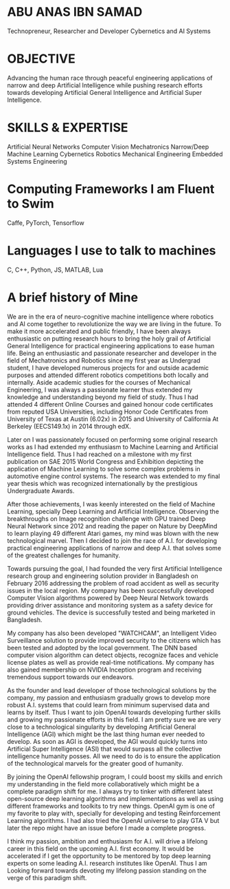 


# ABU ANAS IBN SAMAD
 Technopreneur, Researcher and Developer
 Cybernetics and AI Systems

# OBJECTIVE
Advancing the human race through peaceful engineering applications of narrow and deep Artificial Intelligence while pushing research efforts towards developing
Artificial General Intelligence and Artificial Super Intelligence.


# SKILLS & EXPERTISE

Artificial Neural Networks
Computer Vision
Mechatronics
Narrow/Deep Machine Learning
Cybernetics
Robotics
Mechanical Engineering
Embedded Systems Engineering

# Computing Frameworks I am Fluent to Swim
Caffe, PyTorch, Tensorflow

# Languages I use to talk to machines
C, C++, Python, JS, MATLAB, Lua

# A brief history of Mine

We are in the era of neuro-cognitive machine intelligence where robotics and AI come together to revolutionize the way we are living in the future. To make it more accelerated and public friendly, I have been always enthusiastic on putting research hours to bring the holy grail of Artificial General Intelligence for practical engineering applications to ease human life. Being an enthusiastic and passionate researcher and developer in the field of Mechatronics and Robotics since my first year as Undergrad student, I have developed numerous projects for and outside academic purposes and attended different robotics competitions both locally and internally. Aside academic studies for the courses of Mechanical Engineering, I was always a passionate learner thus extended my knowledge and understanding beyond my field of study. Thus I had attended 4 different Online Courses and gained honour code certificates from reputed USA Universities, including Honor Code Certificates from University of Texas at Austin (6.02x) in 2015 and University of California At Berkeley (EECS149.1x) in 2014 through edX.

Later on I was passionately focused on performing some original research works as I had extended my enthusiasm to Machine Learning and Artificial Intelligence field. Thus I had reached on a milestone with my first publication on SAE 2015 World Congress and Exhibition depicting the application of Machine Learning to solve some complex problems in automotive engine control systems. The research was extended to my final year thesis which was recognized internationally by the prestigious Undergraduate Awards.

After those achievements, I was keenly interested on the field of Machine Learning, specially Deep Learning and Artificial Intelligence. Observing the breakthroughs on Image recognition challenge with GPU trained Deep Neural Network since 2012 and reading the paper on Nature by DeepMind to learn playing 49 different Atari games, my mind was blown with the new technological marvel. Then I decided to join the race of A.I. for developing practical engineering applications of narrow and deep A.I. that solves some of the greatest challenges for humanity.

Towards pursuing the goal, I had founded the very first Artificial Intelligence research group and engineering solution provider in Bangladesh on February 2016 addressing the problem of road accident as well as security issues in the local region. My company has been successfully developed Computer Vision algorithms powered by Deep Neural Network towards providing driver assistance and monitoring system as a safety device for ground vehicles. The device is successfully tested and being marketed in Bangladesh.

My company has also been developed "WATCHCAM", an Intelligent Video Surveillance solution to provide improved security to the citizens which has been tested and adopted by the local government. The DNN based computer vision algorithm can detect objects, recognize faces and vehicle license plates as well as provide real-time notifications. My company has also gained membership on NVIDIA Inception program and receiving tremendous support towards our endeavors.

As the founder and lead developer of those technological solutions by the company, my passion and enthusiasm gradually grows to develop more robust A.I. systems that could learn from minimum supervised data and learns by itself. Thus I want to join OpenAI towards developing further skills and growing my passionate efforts in this field. I am pretty sure we are very close to a technological singularity by developing Artificial General Intelligence (AGI) which might be the last thing human ever needed to develop. As soon as AGI is developed, the AGI would quickly turns into Artificial Super Intelligence (ASI) that would surpass all the collective intelligence humanity posses. All we need to do is to ensure the application of the technological marvels for the greater good of humanity.

By joining the OpenAI fellowship program, I could boost my skills and enrich my understanding in the field more collaboratively which might be a complete paradigm shift for me. I always try to tinker with different latest open-source deep learning algorithms and implementations as well as using different frameworks and toolkits to try new things. OpenAI gym is one of my favorite to play with, specially for developing and testing Reinforcement Learning algorithms. I had also tried the OpenAI universe to play GTA V but later the repo might have an issue before I made a complete progress.

I think my passion, ambition and enthusiasm for A.I. will drive a lifelong career in this field on the upcoming A.I. first economy. It would be accelerated if I get the opportunity to be mentored by top deep learning experts on some leading A.I. research institutes like OpenAI. Thus I am Looking forward towards devoting my lifelong passion standing on the verge of this paradigm shift.

